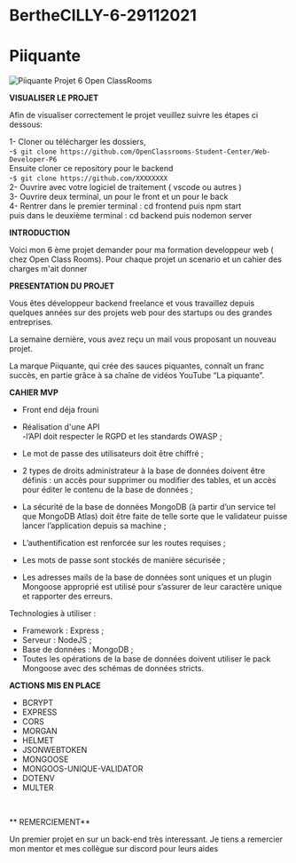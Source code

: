 # BertheCILLY-6-29112021
# Piiquante
![Piiquante](https://user-images.githubusercontent.com/72757068/138886696-b2949b5f-4d87-4eda-969f-e31d82e2a858.PNG)
Projet 6 Open ClassRooms

**VISUALISER LE PROJET**

<p>Afin de visualiser correctement le projet veuillez suivre les étapes ci dessous:</br>

1- Cloner ou télécharger les dossiers,</br>
     -`$ git clone https://github.com/OpenClassrooms-Student-Center/Web-Developer-P6` </br>
Ensuite cloner ce repository pour le backend</br>
     -`$ git clone https://github.com/XXXXXXXX`</br>
2- Ouvrire avec votre logiciel de traitement ( vscode ou autres )</br>
3- Ouvrire deux terminal, un pour le front et un pour le back </br>
4- Rentrer dans le premier terminal : cd frontend  puis npm start </br>
puis dans le deuxième terminal : cd backend  puis nodemon server</p>

**INTRODUCTION**

<p>Voici mon 6 ème projet demander pour ma formation developpeur web ( chez Open Class Rooms). 
Pour chaque projet un scenario et un cahier des charges m'ait donner</p>

**PRESENTATION DU PROJET**

<p> 
 Vous êtes développeur backend freelance et vous travaillez depuis quelques années sur des projets web pour des startups ou des grandes entreprises.

La semaine dernière, vous avez reçu un mail vous proposant un nouveau projet.

La marque Piiquante, qui crée des sauces piquantes, connaît un franc succès, en partie grâce à sa chaîne de vidéos YouTube “La piquante”.
</p> 

**CAHIER MVP** 

<p>

- Front end déja frouni </br>

-  Réalisation d'une API  </br>
-l’API doit respecter le RGPD et les standards OWASP ; </br>
- Le mot de passe des utilisateurs doit être chiffré ; </br>
- 2 types de droits administrateur à la base de données doivent être définis : un accès
pour supprimer ou modifier des tables, et un accès pour éditer le contenu de la base
de données ; </br>
- La sécurité de la base de données MongoDB (à partir d’un service tel que MongoDB
Atlas) doit être faite de telle sorte que le validateur puisse lancer l’application depuis sa machine ; </br>
- L’authentification est renforcée sur les routes requises ; </br>
- Les mots de passe sont stockés de manière sécurisée ; </br>
- Les adresses mails de la base de données sont uniques et un plugin Mongoose
approprié est utilisé pour s’assurer de leur caractère unique et rapporter des erreurs. </br>


Technologies à utiliser :</br>
- Framework : Express ;</br>
- Serveur : NodeJS ;</br>
- Base de données : MongoDB ;</br>
- Toutes les opérations de la base de données doivent utiliser le pack Mongoose avec
des schémas de données stricts.</br>


**ACTIONS MIS EN PLACE**

- BCRYPT
- EXPRESS
- CORS
- MORGAN
- HELMET
- JSONWEBTOKEN
- MONGOOSE
- MONGOOS-UNIQUE-VALIDATOR
- DOTENV
- MULTER


</br>

** REMERCIEMENT**
<p> Un premier projet en sur un back-end très interessant.
Je tiens a remercier mon mentor et mes collègue sur discord pour leurs aides </p>
